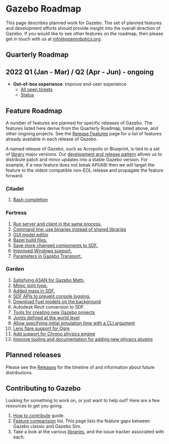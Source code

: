 # Gazebo Roadmap

This page describes planned work for Gazebo. The set of planned
features and development efforts should provide insight into the overall
direction of Gazebo. If you would like to
see other features on the roadmap, then please get in touch with us at
info@openrobotics.org.

## Quarterly Roadmap

## 2022 Q1 (Jan - Mar) / Q2 (Apr - Jun) - ongoing

* **Out-of-box experience**: Improve end-user experience
    * [All open tickets](https://github.com/search?q=org%3Agazebosim+label%3A%22OOBE+%F0%9F%93%A6%E2%9C%A8%22&state=open&type=Issues)
    * [Status](https://github.com/orgs/gazebosim/projects/3?card_filter_query=label%3A%22oobe+%F0%9F%93%A6%E2%9C%A8%22)

## Feature Roadmap

A number of features are planned for specific releases of Gazebo. The
features listed here derive from the Quarterly Roadmap, listed above, and other
ongoing projects.  See the [Release Features](/docs/all/release-features) page
for a list of features already available in each release of Gazebo.

A named release of Gazebo, such as Acropolis or Blueprint, is tied to
a set of [library](/libs) major versions. Our
[development and release pattern](/docs/all/releases) allows us to distribute
patch and minor updates into a stable Gazebo version. For example, if a new
feature does not break API/ABI then we will target the feature to the oldest
compatible non-EOL release and propagate the feature forward.

### Citadel

1. [Bash completion](https://github.com/gazebosim/gz-tools/issues/1)

### Fortress

1. [Run server and client in the same process.](https://github.com/gazebosim/gz-sim/pull/793)
1. [Command line: use binaries instead of shared libraries](https://github.com/gazebosim/gz-tools/issues/7)
1. [GUI model editor](https://github.com/gazebosim/gz-sim/labels/editor)
1. [Bazel build files.](https://github.com/gazebosim/gz-bazel)
1. [Save more changed components to SDF.](https://github.com/gazebosim/gz-sim/issues/1312)
1. [Improved Windows support.](https://github.com/search?q=org%3Agazebosim+label%3AWindows&state=open&type=Issues)
1. [Parameters in Gazebo Transport.](https://github.com/gazebosim/gz-transport/pull/305)

### Garden

1. [Satisfying ASAN for Gazebo Math.](https://github.com/gazebosim/gz-math/issues/370)
1. [Mimic joint type.](https://github.com/gazebosim/sdf_tutorials/pull/62)
1. [Added mass in SDF.](https://github.com/gazebosim/gz-sim/issues/1462)
1. [SDF APIs to prevent console logging.](https://github.com/gazebosim/sdformat/issues/820)
1. [Download Fuel models on the background](https://github.com/gazebosim/gz-sim/issues/1260)
1. Autodesk Revit conversion to SDF.
1. [Tools for creating new Gazebo projects](https://github.com/gazebosim/gz_pkg_create)
1. [Joints defined at the world level](https://github.com/gazebosim/sdformat/issues/1115)
1. [Allow specifying initial simulation time with a CLI argument](https://github.com/gazebosim/gz-sim/pull/1801)
1. [Lens flare support for Ogre](https://github.com/gazebosim/gz-rendering/issues/730)
1. [Add support for Chrono physics engine](https://github.com/gazebosim/gz-chrono)
1. [Improve tooling and documentation for adding new physics plugins](https://github.com/gazebosim/gz-physics/issues/372)

## Planned releases

Please see the [Releases](https://github.com/gazebosim/docs/blob/master/releases.md) for the timeline of and information about future distributions.


## Contributing to Gazebo

Looking for something to work on, or just want to help out? Here are a few
resources to get you going.

1. [How to contribute](/docs/all/contributing) guide.
1. [Feature comparision](/docs/citadel/comparison) list. This page lists the
   feature gaps between Gazebo classic and Gazebo Sim.
1. Take a look at the various [libraries](/libs), and the issue tracker
   associated with each.
